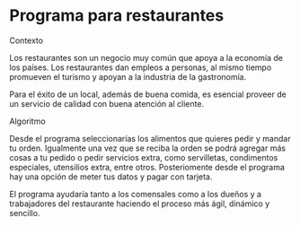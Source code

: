 # Programa para restaurantes

Contexto

Los restaurantes son un negocio muy común que apoya a la economía de los países. Los restaurantes dan empleos a personas, al mismo tiempo promueven el turismo y apoyan a la industria de la gastronomía. 

Para el éxito de un local, además de buena comida, es esencial proveer de un servicio de calidad con buena atención al cliente.


Algoritmo

Desde el programa seleccionarías los alimentos que quieres pedir y mandar tu orden. Igualmente una vez que se reciba la orden se podrá agregar más cosas a tu pedido o pedir servicios extra, como servilletas, condimentos especiales, utensilios extra, entre otros. Posteriomente desde el programa hay una opción de meter tus datos y pagar con tarjeta.

El programa ayudaría tanto a los comensales como a los dueños y a trabajadores del restaurante haciendo el proceso más ágil, dinámico y sencillo.
